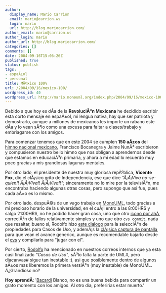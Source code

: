 ```yaml
---
author:
  display_name: Mario Carrion
  email: mario@carrion.ws
  login: mario
  url: http://blog.mariocarrion.com/
author_email: mario@carrion.ws
author_login: mario
author_url: http://blog.mariocarrion.com/
categories: []
comments: []
date: 2004-09-16T15:06:26Z
published: true
status: publish
tags:
- espaÃ±ol
- personal
title: MÃ©xico 100%
url: /2004/09/16/mexico-100/
wordpress_id: 40
wordpress_url: http://mario.monouml.org/index.php/2004/09/16/mexico-100/
---
```


<div style="clear:both;"></div>
<p>Debido a que hoy es dÃ­a de la <span style="font-weight:bold;">RevoluciÃ³n Mexicana</span> he decidido escribir esta corto mensaje en espaÃ±ol, mi lengua nativa, hay que ser patriota y demostrarlo, aunque a millones de mexicanos les importe un rabano este dÃ­a y lo vean sÃ³lo como una excusa para faltar a clases/trabajo y embriagarse con los amigos.</p>
<p>Para comenzar tenemos que en este 2004 se cumplen <span style="font-weight:bold;">150 aÃ±os</span> del <a href="http://www.sre.gob.mx/mexico/general/himno_nacional.htm">himno nacional mexicano</a>, Francisco Bocanegra y Jaime NunÃ³ escribieron y compusieron nuestro bello himno que nos obligan a aprendernos desde que estamos en educaciÃ³n primaria, y ahora a mi edad lo recuerdo muy poco gracias a mis grandiosas lagunas mentales.</p>
<p>Por otro lado, el presidente de nuestra muy gloriosa repÃºblica, <span style="font-weight:bold;">Vicente Fox</span>, dio el clÃ¡sico grito de Independencia, ese que dice <span style="font-style:italic;">"Â¡Â¡Viva no-se-quien!! Â¡Â¡Viva!! Â¡Â¡Viva!!"</span>; sinceramente no lo mire por la televisiÃ³n, me encontraba haciendo algunas otras cosas, pero supongo que asi fue, pues cada aÃ±o es lo mismo.</p>
<p>Por otro lado, despuÃ©s de un vago trabajo en <a href="http://monouml.sf.net">MonoUML</a>, todo gracias a mi precioso horario de la universidad, en el cuÃ¡l entro a las 8:00HRS y salgo 21:00HRS, no he podido hacer gran cosa, uno que otro <a href="javascript:popWin('http://www.geocities.com/k4rny/imgs/monouml_0_0_0_7.png',365,210)">icono por ahÃ­</a>, correciÃ³n de fallos relativamente simples y uno que otro <code>cvs commit</code>, nada que resaltar, bueno si, Rodolfo hizo <a href="javascript:popWin('http://www.geocities.com/k4rny/imgs/monouml_0_0_0_8.png',265,430)">este dialogo</a> para la selecciÃ³n de propiedades para Casos de Uso, y ademÃ¡s la <a href="javascript:popWin('http://www.geocities.com/k4rny/imgs/monouml_0_0_0_9.png',1030,720)">clÃ¡sica captura de pantalla</a>, para que vean el avance generico, aunque es recomendable bajarlo desde el <a href="http://sourceforge.net/cvs/?group_id=115334">cvs</a> y compilarlo para "jugar con el".</p>
<p>Por cierto, <a href="http://expertcoder.sf.net">Rodolfo</a> ha mencionado en nuestros correos internos que ya esta casi finalizado <span style="font-style:italic;">"Casos de Uso"</span>, sÃ³lo falta la parte de UML#, pero diacanvas# sigue tan inestable :(, asi que posiblemente dentro de algunos aÃ±os mas liberemos la primera versiÃ³n (muy inestable) de MonoUML. Â¿Grandioso no?</p>
<p><span style="font-weight:bold;">Hoy aprendÃ­</span>: '<a href="http://www.bacardi.com.mx">Bacardi</a> Blanco, no es una buena bebida para compartir un grato momento con los amigos. Al otro dia, preferirias estar muerto.'
<div style="clear:both; padding-bottom: 0.25em;"></div>
